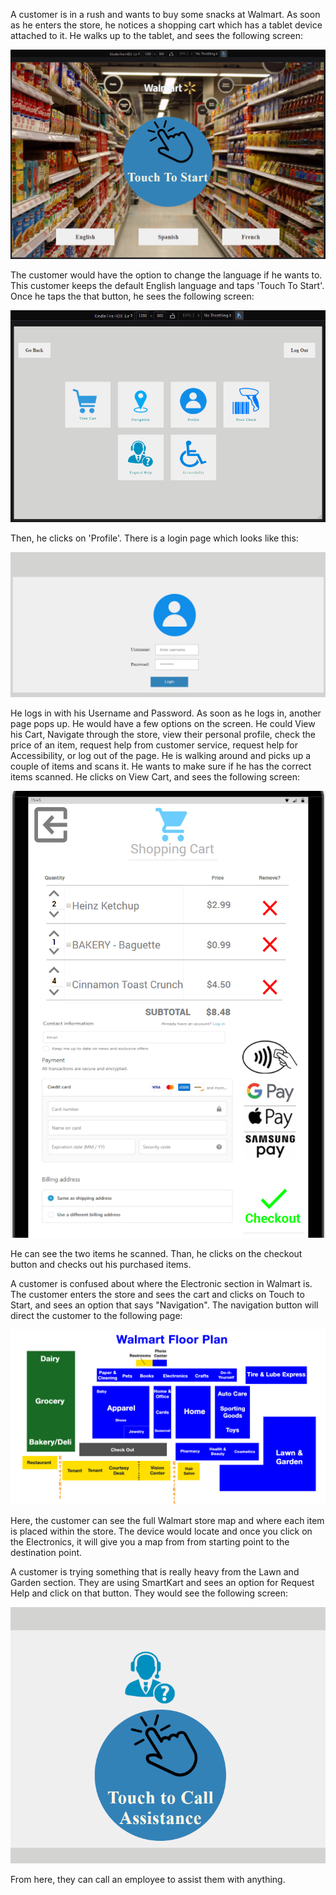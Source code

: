 A customer is in a rush and wants to buy some snacks at Walmart. As soon as he enters the store, he notices a shopping cart which has a tablet device attached to it. He walks up to the tablet, and sees the following screen:

![Main Page](UI-UX/Customer_story_ss/touchtostart_landscape.png)

The customer would have the option to change the language if he wants to. This customer keeps the default English language and taps 'Touch To Start'. Once he taps the that button, he sees the following screen:

![Customer Main Page](UI-UX/Customer_story_ss/mainpage_landscape.png)

Then, he clicks on 'Profile'. There is a login page which looks like this:

![Customer Login Page](UI-UX/Customer_story_ss/login.PNG)

He logs in with his Username and Password. As soon as he logs in, another page pops up. He would have a few options on the screen. He could View his Cart, Navigate through the store, view their personal profile, check the price of an item, request help from customer service, request help for Accessibility, or log out of the page. He is walking around and picks up a couple of items and scans it. He wants to make sure if he has the correct items scanned. He clicks on View Cart, and sees the following screen:

![View Cart](UI-UX/Customer_story_ss/Cart.png)

He can see the two items he scanned. Than, he clicks on the checkout button and checks out his purchased items. 

A customer is confused about where the Electronic section in Walmart is. The customer enters the store and sees the cart and clicks on Touch to Start, and sees an option that says "Navigation". The navigation button will direct the customer to the following page:

![Navigation](UI-UX/Customer_story_ss/floorPlan.jpg)

Here, the customer can see the full Walmart store map and where each item is placed within the store. The device would locate and once you click on the Electronics, it will give you a map from from starting point to the destination point.

A customer is trying something that is really heavy from the Lawn and Garden section. They are using SmartKart and sees an option for Request Help and click on that button. They would see the following screen:

![Request Help](UI-UX/Customer_story_ss/request_help.PNG)

From here, they can call an employee to assist them with anything.